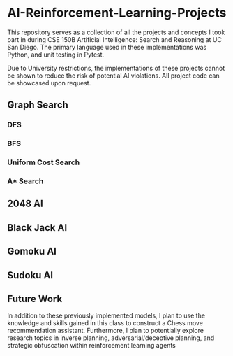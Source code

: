 # AI-Reinforcement-Learning-Projects
This repository serves as a collection of all the projects and concepts I took part in during CSE 150B Artificial Intelligence: Search and Reasoning at UC San Diego. The primary language used in these implementations was Python, and unit testing in Pytest. 

Due to University restrictions, the implementations of these projects cannot be shown to reduce the risk of potential AI violations. All project code can be showcased upon request.

## Graph Search

### DFS

### BFS

### Uniform Cost Search

### A* Search

## 2048 AI

## Black Jack AI

## Gomoku AI

## Sudoku AI

## Future Work  
In addition to these previously implemented models, I plan to use the knowledge and skills gained in this class to construct a Chess move recommendation assistant. Furthermore, I plan to potentially explore research topics in inverse planning, adversarial/deceptive planning, and strategic obfuscation within reinforcement learning agents
